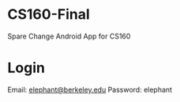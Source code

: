 # CS160-Final
Spare Change Android App for CS160

# Login
Email: elephant@berkeley.edu  Password: elephant
